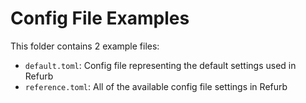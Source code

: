 # Config File Examples

This folder contains 2 example files:

* `default.toml`: Config file representing the default settings used in Refurb
* `reference.toml`: All of the available config file settings in Refurb
